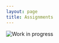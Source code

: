 ```yaml
---
layout: page
title: Assignments
---
```



![Work in progress](https://media.giphy.com/media/3o7btQ0NH6Kl8CxCfK/giphy.gif)
